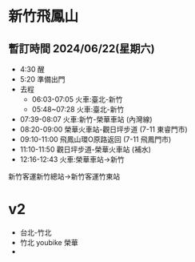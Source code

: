 # 新竹飛鳳山
## 暫訂時間 2024/06/22(星期六)
- 4:30 醒
- 5:20 準備出門
- 去程
    - 06:03-07:05 火車:臺北-新竹
    - 05:48~07:28 火車:臺北-新竹
- 07:39-08:07 火車:新竹-榮華車站 (內灣線)
- 08:20-09:00 榮華火車站-觀日坪步道 (7-11 東睿門市)
- 09:10-11:00 飛鳳山環O原路返回 (7-11 飛鳳門市)
- 11:10-11:50 觀日坪步道-榮華火車站 (補水)
- 12:16-12:43 火車:榮華車站->新竹

新竹客運新竹總站->新竹客運竹東站

# v2
- 台北-竹北
- 竹北 youbike 榮華
- 